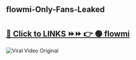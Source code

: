 
 ## flowmi-Only-Fans-Leaked

# <h2><a href="https://clipsfans.com/flowmi&ref=git">🔗 Click to LINKS ⏩⏩ 👉 🟢 flowmi </a></h2>

<a href="https://clipsfans.com/flowmi&ref=git" rel="nofollow" data-target="animated-image.originalLink"><img src="https://i.ibb.co.com/xMMVF88/686577567.gif" alt="Viral Video Original" style="max-width: 100%; display: inline-block;" data-target="animated-image.originalImage"></a>
